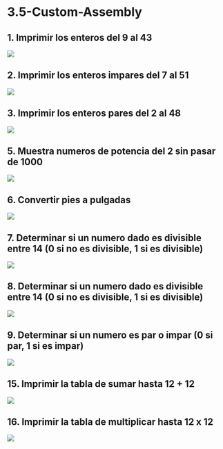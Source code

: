 # 3.5-Custom-Assembly

## 1. Imprimir los enteros del 9 al 43
![](https://github.com/Alfredopflc/3.5-Custom-Assembly/blob/master/1.PNG)

## 2. Imprimir los enteros impares del 7 al 51
![](https://github.com/Alfredopflc/3.5-Custom-Assembly/blob/master/2.PNG)

## 3. Imprimir los enteros pares del 2 al 48
![](https://github.com/Alfredopflc/3.5-Custom-Assembly/blob/master/3.PNG)


## 5. Muestra numeros de potencia del 2 sin pasar de 1000
![](https://github.com/Alfredopflc/3.5-Custom-Assembly/blob/master/5.PNG)


## 6. Convertir pies a pulgadas
![](https://github.com/Alfredopflc/3.5-Custom-Assembly/blob/master/6.PNG)


## 7. Determinar si un numero dado es divisible entre 14 (0 si no es divisible, 1 si es divisible)
![](https://github.com/Alfredopflc/3.5-Custom-Assembly/blob/master/7.PNG)


## 8. Determinar si un numero dado es divisible entre 14 (0 si no es divisible, 1 si es divisible)
![](https://github.com/Alfredopflc/3.5-Custom-Assembly/blob/master/8.PNG)


## 9. Determinar si un numero es par o impar (0 si par, 1 si es impar)
![](https://github.com/Alfredopflc/3.5-Custom-Assembly/blob/master/9.PNG)


## 15. Imprimir la tabla de sumar hasta 12 + 12
![](https://github.com/Alfredopflc/3.5-Custom-Assembly/blob/master/15.PNG)


## 16. Imprimir la tabla de multiplicar hasta 12 x 12
![](https://github.com/Alfredopflc/3.5-Custom-Assembly/blob/master/16.PNG)
